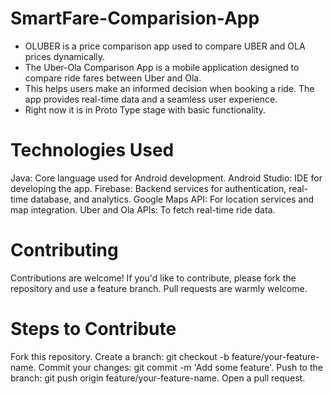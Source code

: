 # SmartFare-Comparision-App

- OLUBER is a price comparison app used to compare UBER and OLA prices dynamically.
- The Uber-Ola Comparison App is a mobile application designed to compare ride fares between Uber and Ola.
- This helps users make an informed decision when booking a ride. The app provides real-time data and a seamless user experience.
- Right now it is in Proto Type stage with basic functionality.

# Technologies Used

Java: Core language used for Android development.
Android Studio: IDE for developing the app.
Firebase: Backend services for authentication, real-time database, and analytics.
Google Maps API: For location services and map integration.
Uber and Ola APIs: To fetch real-time ride data.

# Contributing

Contributions are welcome! If you'd like to contribute, please fork the repository and use a feature branch. Pull requests are warmly welcome.

# Steps to Contribute

Fork this repository.
Create a branch: git checkout -b feature/your-feature-name.
Commit your changes: git commit -m 'Add some feature'.
Push to the branch: git push origin feature/your-feature-name.
Open a pull request.
